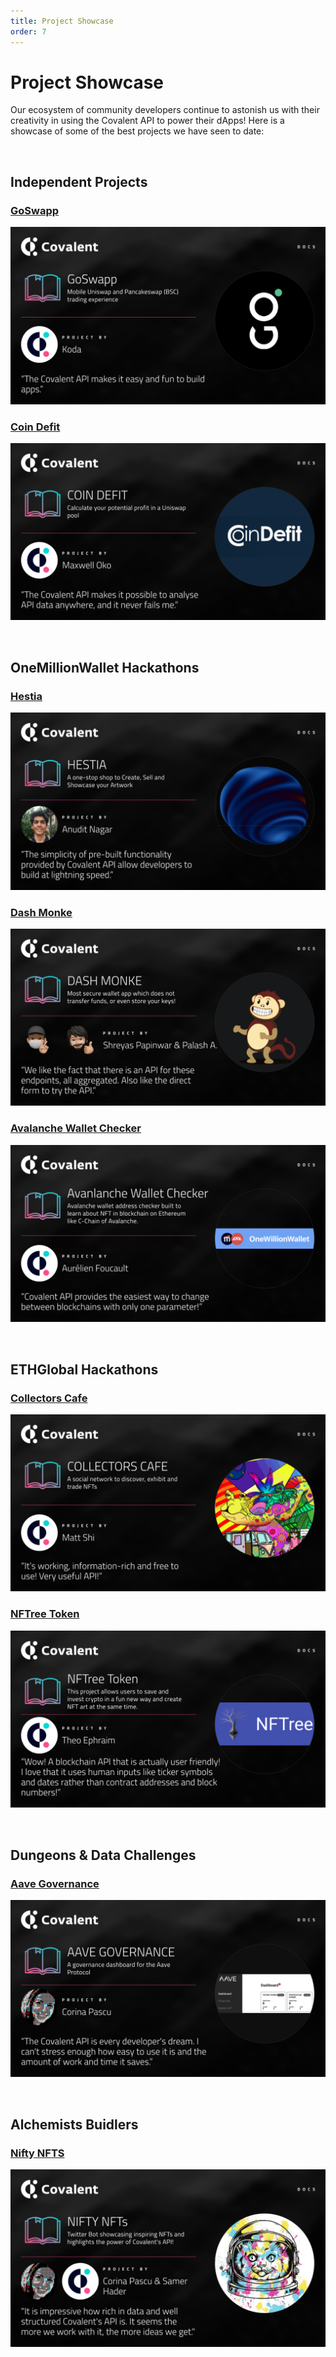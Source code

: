 ```yaml
---
title: Project Showcase
order: 7
---
```


# Project Showcase
Our ecosystem of community developers continue to astonish us with their creativity in using the Covalent API to power their dApps! Here is a showcase of some of the best projects we have seen to date:

&nbsp;
## Independent Projects

### [GoSwapp](/project-showcase/goswapp)
![GoSwapp](../images/project-showcase/goswapp-banner.png)

### [Coin Defit](/project-showcase/coindefit)
![Coin Defit](../images/project-showcase/coindefit-banner.png)

&nbsp;
## OneMillionWallet Hackathons

### [Hestia](/project-showcase/hestia)
![Hestia](../images/project-showcase/hestia-banner.png)

### [Dash Monke](/project-showcase/dash-monke)
![Dash Monke](../images/project-showcase/dashmonke-banner.png)

### [Avalanche Wallet Checker](/project-showcase/omw-awc)
![Avalanche Wallet Checker](../images/project-showcase/omw-awc.png)

&nbsp;
## ETHGlobal Hackathons

### [Collectors Cafe](/project-showcase/collectors-cafe)
![Collectors Cafe](../images/project-showcase/collectors-cafe-banner.png)

### [NFTree Token](/project-showcase/nftree)
![Collectors Cafe](../images/project-showcase/nftree.png)

&nbsp;
## Dungeons & Data Challenges

### [Aave Governance](/project-showcase/aave-governance)
![Aave Governance](../images/project-showcase/aave-governance-banner.png)

&nbsp;
## Alchemists Buidlers
### [Nifty NFTS](/project-showcase/nifty-nfts)
![Nifty NFTs](../images/project-showcase/nifty-nfts.png)

